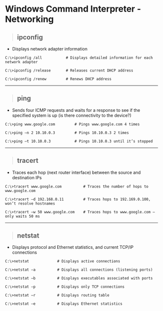 # Windows Command Interpreter - Networking

> ## **ipconfig**

- Displays network adapter information

```
C:\>ipconfig /all		    # Displays detailed information for each network adapter

C:\>ipconfig /release	    # Releases current DHCP address

C:\>ipconfig /renew	        # Renews DHCP address
```

---

> ## **ping**

- Sends four ICMP requests and waits for a response to see if the specified system is up (is there connectivity to the device?)

```
C:\>ping www.google.com 		# Pings www.google.com 4 times

C:\>ping –n 2 10.10.0.3			# Pings 10.10.0.3 2 times

C:\>ping –t 10.10.0.3			# Pings 10.10.0.3 until it’s stopped
```

---

> ## **tracert**

- Traces each hop (next router interface) between the source and destination IPs

```
C:\>tracert www.google.com	        # Traces the number of hops to www.google.com

C:\>tracert –d 192.168.0.11	        # Traces hops to 192.169.0.100, won’t resolve hostnames

C:\>tracert –w 50 www.google.com	# Traces hops to www.google.com – only waits 50 ms
```

---

> ## **netstat**

- Displays protocol and Ethernet statistics, and current TCP/IP connections

```
C:\>netstat			    # Displays active connections

C:\>netstat –a			# Displays all connections (listening ports)

C:\>netstat –b			# Displays executables associated with ports

C:\>netstat –p			# Displays only TCP connections

C:\>netstat –r			# Displays routing table

C:\>netstat –e			# Displays Ethernet statistics
```
